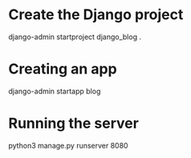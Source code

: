 # Create the Django project

django-admin startproject django_blog .

# Creating an app

django-admin startapp blog

# Running the server

python3 manage.py runserver 8080
